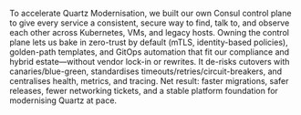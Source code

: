 To accelerate Quartz Modernisation, we built our own Consul control plane to give every service a consistent, secure way to find, talk to, and observe each other across Kubernetes, VMs, and legacy hosts. Owning the control plane lets us bake in zero-trust by default (mTLS, identity-based policies), golden-path templates, and GitOps automation that fit our compliance and hybrid estate—without vendor lock-in or rewrites. It de-risks cutovers with canaries/blue-green, standardises timeouts/retries/circuit-breakers, and centralises health, metrics, and tracing. Net result: faster migrations, safer releases, fewer networking tickets, and a stable platform foundation for modernising Quartz at pace.
